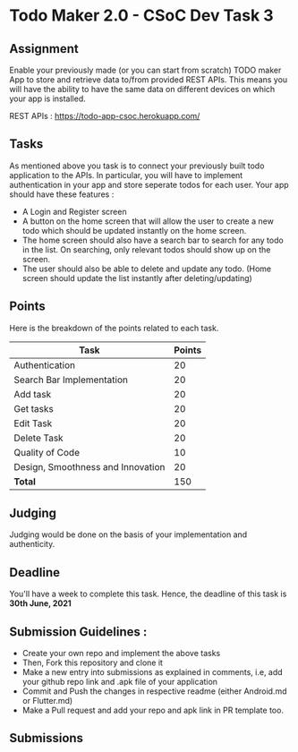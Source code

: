 # Todo Maker 2.0 - CSoC Dev Task 3



## Assignment

Enable your previously made (or you can start from scratch) TODO maker App to store and retrieve data to/from provided REST APIs. This means you will have the ability to have the same data on different devices on which your app is installed.

REST APIs : https://todo-app-csoc.herokuapp.com/
## Tasks

As mentioned above you task is to connect your previously built todo application to the APIs. In particular, you will have to implement authentication in your app and store seperate todos for each user. 
Your app should have these features :
- A Login and Register screen
- A button on the home screen that will allow the user to create a new todo which should be updated instantly on the home screen. 
- The home screen should also have a search bar to search for any todo in the list. On searching, only relevant todos should show up on the screen. 
- The user should also be able to delete and update any todo. (Home screen should update the list instantly after deleting/updating)

## Points
Here is the breakdown of the points related to each task.

|**Task**|**Points**  |
|--|--|
| Authentication | 20 |
|Search Bar Implementation|20|
|Add task|20|
|Get tasks|20|
|Edit Task|20|
|Delete Task|20|
|Quality of Code|10|
|Design, Smoothness and Innovation|20|
|**Total**|150|

## Judging
Judging would be done on the basis of your implementation and authenticity.

## Deadline
You'll have a week to complete this task. Hence, the deadline of this task is **30th June, 2021** 

## Submission Guidelines :

- Create your own repo and implement the above tasks
- Then, Fork this repository and clone it
- Make a new entry into submissions as explained in comments, i.e, add your github repo link and .apk file of your application
- Commit and Push the changes in respective readme (either  Android.md or Flutter.md)
- Make a Pull request and add your repo and apk link in PR template too.

## Submissions

<!-- Add you name in below list as -->
<!-- - Your Name - [Repo Name](Link) [APK](APK Link) -->
<!-- - Sanyu Daver - [Tic Tac](https://github.com/sanyud/TicTac) [APK](https://github.com/king-11/Vue-Birthday/blob/master/public/favicon.ico) -->
